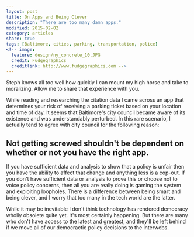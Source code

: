 ```yaml
---
layout: post
title: On Apps and Being Clever
description: "There are too many damn apps."
modified: 2015-02-02
category: articles
share: true
tags: [Baltimore, cities, parking, transportation, police]
<!-- image:
  feature: design/ny_concrete_10.JPG
  credit: Fudgegraphics
  creditlink: http://www.fudgegraphics.com -->
---
```


Steph knows all too well how quickly I can mount my high horse and take to moralizing.  Allow me to share that experience with you.

While reading and researching the citation data I came across an app that determines your risk of receiving a parking ticket based on your location and time of day.  It seems that Baltimore's city council became aware of its existence and was understandably perturbed.  In this rare scenario, I actually tend to agree with city council for the following reason:

## Not getting screwed shouldn't be dependent on whether or not you have the right app. 

If you have sufficient data and analysis to show that a policy is unfair then you have the ability to affect that change and anything less is a cop-out.  If you don't have sufficient data or analysis to prove this or choose not to voice policy concerns, then all you are really doing is gaming the system and exploiting loopholes. There is a difference between being smart and being clever, and I worry that too many in the tech world are the latter.

While it may be inevitable I don't think technology has rendered democracy wholly obsolete quite yet. It's most certainly happening.  But there are many who don't have access to the latest and greatest, and they'll be left behind if we move all of our democractic policy decisions to the interwebs.


